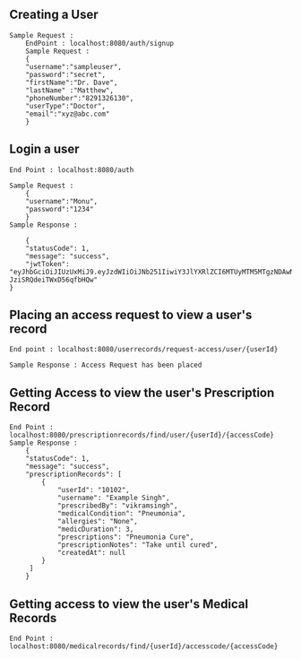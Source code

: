 ## Creating a User

```
Sample Request :
	EndPoint : localhost:8080/auth/signup
	Sample Request : 
	{
	"username":"sampleuser",
	"password":"secret",
	"firstName":"Dr. Dave",
	"lastName" :"Matthew",
	"phoneNumber":"8291326130",
	"userType":"Doctor",
	"email":"xyz@abc.com"
	}
```

## Login a user

```
End Point : localhost:8080/auth

Sample Request :
	{
	"username":"Monu",
	"password":"1234"
	}
Sample Response :

	{
    "statusCode": 1,
    "message": "success",
    "jwtToken": "eyJhbGciOiJIUzUxMiJ9.eyJzdWIiOiJNb251IiwiY3JlYXRlZCI6MTUyMTM5MTgzNDAwNSwiZXhwIjoyMzg1MzkxODM0fQ.FxNpL9RV84JqysLptwh7Wj4vy7L38zWziYpHm6teZTcHlgcicKhOXJmeF6ckz9QS-JziSRQdeiTWxD56qfbHQw"
}
```

## Placing an access request to view a user's record

```
End point : localhost:8080/userrecords/request-access/user/{userId}

Sample Response : Access Request has been placed
```

## Getting Access to view the user's Prescription Record

```
End Point : localhost:8080/prescriptionrecords/find/user/{userId}/{accessCode}
Sample Response :
	{
    "statusCode": 1,
    "message": "success",
    "prescriptionRecords": [
        {
            "userId": "10102",
            "username": "Example Singh",
            "prescribedBy": "vikramsingh",
            "medicalCondition": "Pneumonia",
            "allergies": "None",
            "medicDuration": 3,
            "prescriptions": "Pneumonia Cure",
            "prescriptionNotes": "Take until cured",
            "createdAt": null
        }
     ]
	}
```

## Getting access to view the user's Medical Records

```
End Point : localhost:8080/medicalrecords/find/{userId}/accesscode/{accessCode}
```